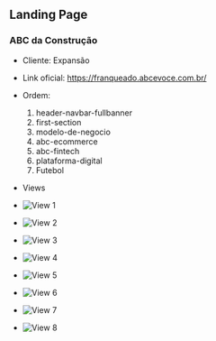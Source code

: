 ## Landing Page 

### ABC da Construção

- Cliente: Expansão
- Link oficial: https://franqueado.abcevoce.com.br/
- Ordem:
    1. header-navbar-fullbanner
    2. first-section
    3. modelo-de-negocio
    4. abc-ecommerce
    5. abc-fintech
    6. plataforma-digital
    7. Futebol
- Views

- ![View 1](./github/view-1.jpg)
- ![View 2](./github/view-2.jpg)
- ![View 3](./github/view-3.jpg)
- ![View 4](./github/view-4.jpg)
- ![View 5](./github/view-5.jpg)
- ![View 6](./github/view-6.jpg)
- ![View 7](./github/view-7.jpg)
- ![View 8](./github/view-8.jpg)
